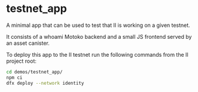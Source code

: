 # testnet_app

A minimal app that can be used to test that II is working on a given testnet.

It consists of a whoami Motoko backend and a small JS frontend served by an asset canister.

To deploy this app to the II testnet run the following commands from the II project root:
```bash
cd demos/testnet_app/
npm ci
dfx deploy --network identity
```
